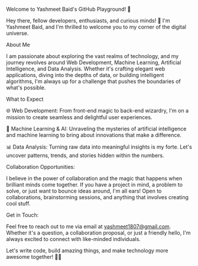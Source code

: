 Welcome to Yashmeet Baid's GitHub Playground! 🚀

Hey there, fellow developers, enthusiasts, and curious minds! 👋 I'm Yashmeet Baid, and I'm thrilled to welcome you to my corner of the digital universe.

About Me

I am passionate about exploring the vast realms of technology, and my journey revolves around Web Development, Machine Learning, Artificial Intelligence, and Data Analysis. Whether it's crafting elegant web applications, diving into the depths of data, or building intelligent algorithms, I'm always up for a challenge that pushes the boundaries of what's possible.

What to Expect

🌐 Web Development: From front-end magic to back-end wizardry, I'm on a mission to create seamless and delightful user experiences.

🤖 Machine Learning & AI: Unraveling the mysteries of artificial intelligence and machine learning to bring about innovations that make a difference.

📊 Data Analysis: Turning raw data into meaningful insights is my forte. Let's uncover patterns, trends, and stories hidden within the numbers.

Collaboration Opportunities:

I believe in the power of collaboration and the magic that happens when brilliant minds come together. If you have a project in mind, a problem to solve, or just want to bounce ideas around, I'm all ears! Open to collaborations, brainstorming sessions, and anything that involves creating cool stuff.

Get in Touch:

Feel free to reach out to me via email at yashmeet1807@gmail.com. Whether it's a question, a collaboration proposal, or just a friendly hello, I'm always excited to connect with like-minded individuals.

Let's write code, build amazing things, and make technology more awesome together! 🚀✨

  

<!---
yashmeetbaid/yashmeetbaid is a ✨ special ✨ repository because its `README.md` (this file) appears on your GitHub profile.
You can click the Preview link to take a look at your changes.
--->
